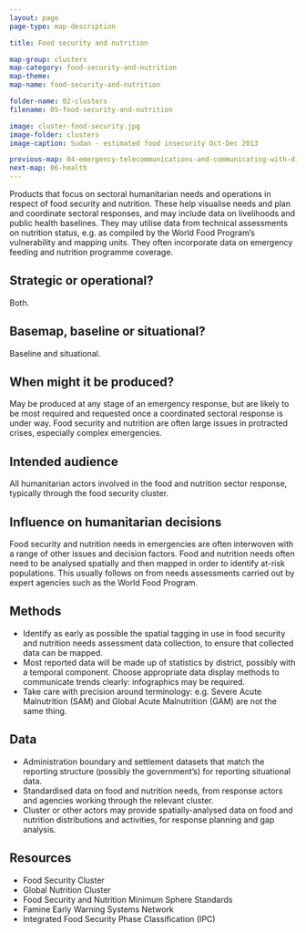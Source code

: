 ```yaml
---
layout: page
page-type: map-description

title: Food security and nutrition

map-group: clusters
map-category: food-security-and-nutrition
map-theme: 
map-name: food-security-and-nutrition

folder-name: 02-clusters
filename: 05-food-security-and-nutrition

image: cluster-food-security.jpg
image-folder: clusters
image-caption: Sudan - estimated food insecurity Oct-Dec 2013

previous-map: 04-emergency-telecommunications-and-communicating-with-disaster-affected-communities
next-map: 06-health
---
```

Products that focus on sectoral humanitarian needs and operations in respect of food security and nutrition. These help visualise needs and plan and coordinate sectoral responses, and may include data on livelihoods and public health baselines. They may utilise data from technical assessments on nutrition status, e.g. as compiled by the World Food Program’s vulnerability and mapping units. They often incorporate data on emergency feeding and nutrition programme coverage.

## Strategic or operational?

Both.

## Basemap, baseline or situational?

Baseline and situational.

## When might it be produced?

May be produced at any stage of an emergency response, but are likely to be most required and requested once a coordinated sectoral response is under way. Food security and nutrition are often large issues in protracted crises, especially complex emergencies.

## Intended audience

All humanitarian actors involved in the food and nutrition sector response, typically through the food security cluster.

## Influence on humanitarian decisions

Food security and nutrition needs in emergencies are often interwoven with a range of other issues and decision factors. Food and nutrition needs often need to be analysed spatially and then mapped in order to identify at-risk populations. This usually follows on from needs assessments carried out by expert agencies such as the World Food Program.

## Methods

* Identify as early as possible the spatial tagging in use in food security and nutrition needs assessment data collection, to ensure that collected data can be mapped.
* Most reported data will be made up of statistics by district, possibly with a temporal component. Choose appropriate data display methods to communicate trends clearly: infographics may be required.
* Take care with precision around terminology: e.g. Severe Acute Malnutrition \(SAM\) and Global Acute Malnutrition \(GAM\) are not the same thing.

## Data

* Administration boundary and settlement datasets that match the reporting structure \(possibly the government’s\) for reporting situational data.
* Standardised data on food and nutrition needs, from response actors and agencies working through the relevant cluster.
* Cluster or other actors may provide spatially-analysed data on food and nutrition distributions and activities, for response planning and gap analysis.

## Resources

* Food Security Cluster
* Global Nutrition Cluster
* Food Security and Nutrition Minimum Sphere Standards
* Famine Early Warning Systems Network
* Integrated Food Security Phase Classification \(IPC\)

